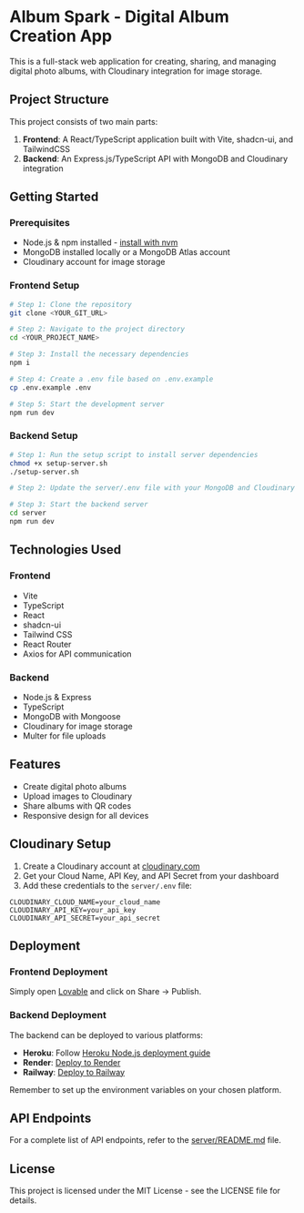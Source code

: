 # Album Spark - Digital Album Creation App

This is a full-stack web application for creating, sharing, and managing digital photo albums, with Cloudinary integration for image storage.

## Project Structure

This project consists of two main parts:

1. **Frontend**: A React/TypeScript application built with Vite, shadcn-ui, and TailwindCSS
2. **Backend**: An Express.js/TypeScript API with MongoDB and Cloudinary integration

## Getting Started

### Prerequisites

- Node.js & npm installed - [install with nvm](https://github.com/nvm-sh/nvm#installing-and-updating)
- MongoDB installed locally or a MongoDB Atlas account
- Cloudinary account for image storage

### Frontend Setup

```sh
# Step 1: Clone the repository
git clone <YOUR_GIT_URL>

# Step 2: Navigate to the project directory
cd <YOUR_PROJECT_NAME>

# Step 3: Install the necessary dependencies
npm i

# Step 4: Create a .env file based on .env.example
cp .env.example .env

# Step 5: Start the development server
npm run dev
```

### Backend Setup

```sh
# Step 1: Run the setup script to install server dependencies
chmod +x setup-server.sh
./setup-server.sh

# Step 2: Update the server/.env file with your MongoDB and Cloudinary credentials

# Step 3: Start the backend server
cd server
npm run dev
```

## Technologies Used

### Frontend
- Vite
- TypeScript
- React
- shadcn-ui
- Tailwind CSS
- React Router
- Axios for API communication

### Backend
- Node.js & Express
- TypeScript
- MongoDB with Mongoose
- Cloudinary for image storage
- Multer for file uploads

## Features

- Create digital photo albums
- Upload images to Cloudinary
- Share albums with QR codes
- Responsive design for all devices

## Cloudinary Setup

1. Create a Cloudinary account at [cloudinary.com](https://cloudinary.com/)
2. Get your Cloud Name, API Key, and API Secret from your dashboard
3. Add these credentials to the `server/.env` file:

```
CLOUDINARY_CLOUD_NAME=your_cloud_name
CLOUDINARY_API_KEY=your_api_key
CLOUDINARY_API_SECRET=your_api_secret
```

## Deployment

### Frontend Deployment

Simply open [Lovable](https://lovable.dev/projects/6cfc61f1-5c95-4265-b73f-60eb89fddbf1) and click on Share -> Publish.

### Backend Deployment

The backend can be deployed to various platforms:

- **Heroku**: Follow [Heroku Node.js deployment guide](https://devcenter.heroku.com/articles/deploying-nodejs)
- **Render**: [Deploy to Render](https://render.com/docs/deploy-node-express-app)
- **Railway**: [Deploy to Railway](https://railway.app/)

Remember to set up the environment variables on your chosen platform.

## API Endpoints

For a complete list of API endpoints, refer to the [server/README.md](server/README.md) file.

## License

This project is licensed under the MIT License - see the LICENSE file for details.
